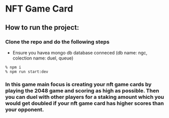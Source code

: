 # NFT Game Card

## How to run the project: 

### Clone the repo and do the following steps
- Ensure you havea mongo db database conneced 
(db name: ngc, colection name: duel, queue)

```
% npm i
% npm run start:dev
```

###  In this game main focus is creating your nft game cards by playing the 2048 game and scoring as high as possible. Then you can duel with other players for a staking amount which you would get doubled if your nft game card has higher scores than your opponent.